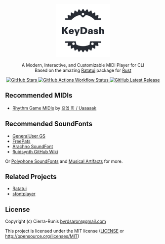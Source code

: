 <p align="center">
  <a href="https://www.figma.com/design/xAz6ZnkUfEbnmSiOV1eItD/KeyDash-Logo?m=auto&t=88x1Dj4PDuYVMv2f-1">
    <img src="https://raw.githubusercontent.com/Cierra-Runis/key-dash/refs/heads/main/.github/logo.svg" alt="Logo" width="172" height="172" />
  </a>
</p>

<p align="center">
  A Modern, Interactive, and Customizable MIDI Player for CLI<br>
  Based on the amazing <a href="https://ratatui.rs" alt="Ratatui">Ratatui</a> package for <a href="https://www.rust-lang.org">Rust</a>
</p>

<p align="center">
  <a href="https://github.com/Cierra-Runis/key-dash/stargazers">
    <img src="https://img.shields.io/github/stars/Cierra-Runis/key-dash?color=c678dd&logoColor=e06c75&style=for-the-badge" alt="GitHub Stars" />
  </a>
  <a href="https://github.com/Cierra-Runis/key-dash/actions/workflows/ci.yml">
    <img src="https://img.shields.io/github/actions/workflow/status/Cierra-Runis/key-dash/ci.yml?branch=main&label=tests&style=for-the-badge" alt="GitHub Actions Workflow Status" />
  </a>
  <a href="https://github.com/Cierra-Runis/key-dash/releases">
    <img src="https://img.shields.io/github/v/release/Cierra-Runis/key-dash?style=for-the-badge" alt="GitHub Latest Release" />
  </a>
</p>

<!-- ## Features

## Installation

### Using Cargo

```bashE
cargo install key-dash
```

### Using Package Manager

```bash
# Homebrew (macOS)
brew install key-dash
``` -->

## Recommended MIDIs

- [Rhythm Game MIDIs](http://bit.ly/3oNhYpC) by [으엨 희 / Uaaaaak](https://www.youtube.com/@uaaaaak5622)

## Recommended SoundFonts

- [GeneralUser GS](https://schristiancollins.com/generaluser.php)
- [FreePats](https://freepats.zenvoid.org/index.html)
- [Arachno SoundFont](https://www.arachnosoft.com/main/soundfont.php)
- [fluidsynth GitHub Wiki](https://github.com/FluidSynth/fluidsynth/wiki/SoundFont)

Or [Polyphone SoundFonts](https://www.polyphone.io/en/soundfonts) and [Musical Artifacts](https://musical-artifacts.com/artifacts?formats=sf2) for more.

## Related Projects

- [Ratatui](https://ratatui.rs)
- [sfontplayer](https://github.com/sevonj/sfontplayer)

## License

Copyright (c) Cierra-Runis <byrdsaron@gmail.com>

This project is licensed under the MIT license ([LICENSE] or <http://opensource.org/licenses/MIT>)

[LICENSE]: ./LICENSE
